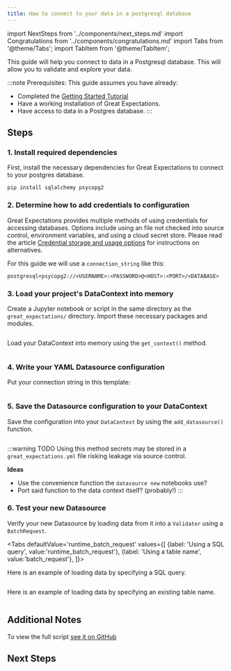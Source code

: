 ```yaml
---
title: How to connect to your data in a postgresql database
---
```

import NextSteps from '../components/next_steps.md'
import Congratulations from '../components/congratulations.md'
import Tabs from '@theme/Tabs';
import TabItem from '@theme/TabItem';

This guide will help you connect to data in a Postgresql database.
This will allow you to validate and explore your data.

:::note Prerequisites: This guide assumes you have already:
- Completed the [Getting Started Tutorial](../../../tutorials/getting-started/intro.md)
- Have a working installation of Great Expectations.
- Have access to data in a Postgres database.
:::

## Steps

### 1. Install required dependencies

First, install the necessary dependencies for Great Expectations to connect to your postgres database.

```console
pip install sqlalchemy psycopg2
```

### 2. Determine how to add credentials to configuration

Great Expectations provides multiple methods of using credentials for accessing databases.
Options include using an file not checked into source control, environment variables, and using a cloud secret store.
Please read the article [Credential storage and usage options](../advanced/database_credentials) for instructions on alternatives.

For this guide we will use a `connection_string` like this:

```                                                                            
postgresql+psycopg2://<USERNAME>:<PASSWORD>@<HOST>:<PORT>/<DATABASE>
```   

### 3. Load your project's DataContext into memory

Create a Jupyter notebook or script in the same directory as the `great_expectations/` directory.
Import these necessary packages and modules.

```python file=../../../../integration/code/connecting_to_your_data/database/postgres.py#L1-L3
```

Load your DataContext into memory using the `get_context()` method.

```python file=../../../../integration/code/connecting_to_your_data/database/postgres.py#L15
```

### 4. Write your YAML Datasource configuration

Put your connection string in this template:

```python file=../../../../integration/code/connecting_to_your_data/database/postgres.py#L17-L31
```

### 5. Save the Datasource configuration to your DataContext

Save the configuration into your `DataContext` by using the `add_datasource()` function.

```python file=../../../../integration/code/connecting_to_your_data/database/postgres.py#L34
```

:::warning TODO
Using this method secrets may be stored in a `great_expectations.yml` file risking leakage via source control.

**Ideas**
- Use the convenience function the `datasource new` notebooks use?
- Port said function to the data context itself? (probably!)
:::

### 6. Test your new Datasource

Verify your new Datasource by loading data from it into a `Validator` using a `BatchRequest`.

<Tabs
  defaultValue='runtime_batch_request'
  values={[
  {label: 'Using a SQL query', value:'runtime_batch_request'},
  {label: 'Using a table name', value:'batch_request'},
  ]}>
  <TabItem value="runtime_batch_request">

Here is an example of loading data by specifying a SQL query.

```python file=../../../../integration/code/connecting_to_your_data/database/postgres.py#L37-L51
```

  </TabItem>

  <TabItem value="batch_request">

Here is an example of loading data by specifying an existing table name.

```python file=../../../../integration/code/connecting_to_your_data/database/postgres.py#L54-L67
```

  </TabItem>
</Tabs>

<Congratulations />

## Additional Notes

To view the full script [see it on GitHub](https://github.com/great-expectations/great_expectations/blob/knoxpod/integration/code/connecting_to_your_data/database/postgres.py)

## Next Steps

<NextSteps />
